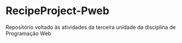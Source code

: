 # RecipeProject-Pweb
Repositório voltado às atividades da terceira unidade da disciplina de Programação Web
